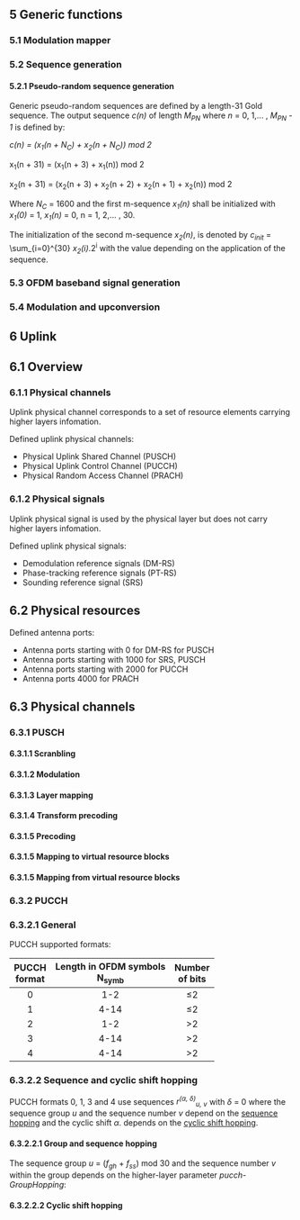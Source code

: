 ## 5 Generic functions

### 5.1 Modulation mapper

### 5.2 Sequence generation

#### 5.2.1 Pseudo-random sequence generation

Generic pseudo-random sequences are defined by a length-31 Gold sequence. The output sequence *c(n)* of length *M<sub>PN</sub>* where *n* = 0, 1,... , *M<sub>PN</sub> - 1* is defined by:

*c(n) = (x<sub>1</sub>(n + N<sub>C</sub>) + x<sub>2</sub>(n + N<sub>C</sub>)) mod 2*

x<sub>1</sub>(n + 31) = (x<sub>1</sub>(n + 3) + x<sub>1</sub>(n)) mod 2

x<sub>2</sub>(n + 31) = (x<sub>2</sub>(n + 3) + x<sub>2</sub>(n + 2) + x<sub>2</sub>(n + 1) + x<sub>2</sub>(n)) mod 2

Where *N<sub>C</sub>* = 1600 and the first m-sequence *x<sub>1</sub>(n)* shall be initialized with *x<sub>1</sub>(0)* = 1, *x<sub>1</sub>(n)* = 0, n = 1, 2,... , 30.

The initialization of the second m-sequence *x<sub>2</sub>(n)*, is denoted by *c<sub>init</sub>* = \sum_{i=0}^{30} *x<sub>2</sub>(i)*.2<sup>i</sup> with the value depending on the application of the sequence.

### 5.3 OFDM baseband signal generation

### 5.4 Modulation and upconversion

## 6 Uplink

## 6.1 Overview

### 6.1.1 Physical channels

Uplink physical channel corresponds to a set of resource elements carrying higher layers infomation.

Defined uplink physical channels:
- Physical Uplink Shared Channel (PUSCH)
- Physical Uplink Control Channel (PUCCH)
- Physical Random Access Channel (PRACH)

### 6.1.2 Physical signals

Uplink physical signal is used by the physical layer but does not carry higher layers infomation.

Defined uplink physical signals:
- Demodulation reference signals (DM-RS)
- Phase-tracking reference signals (PT-RS)
- Sounding reference signal (SRS)

## 6.2 Physical resources

Defined antenna ports:
- Antenna ports starting with 0 for DM-RS for PUSCH
- Antenna ports starting with 1000 for SRS, PUSCH
- Antenna ports starting with 2000 for PUCCH
- Antenna ports 4000 for PRACH

## 6.3 Physical channels

### 6.3.1 PUSCH

#### 6.3.1.1 Scranbling

#### 6.3.1.2 Modulation

#### 6.3.1.3 Layer mapping

#### 6.3.1.4 Transform precoding

#### 6.3.1.5 Precoding

#### 6.3.1.5 Mapping to virtual resource blocks

#### 6.3.1.5 Mapping from virtual resource blocks

### 6.3.2 PUCCH

### 6.3.2.1 General

PUCCH supported formats:

|PUCCH<br>format|Length in OFDM symbols<br>N<sub>symb</sub>|Number<br>of bits|
|:-:|:-:|:-:|
|0|1-2|≤2|
|1|4-14|≤2|
|2|1-2|>2|
|3|4-14|>2|
|4|4-14|>2|

### 6.3.2.2 Sequence and cyclic shift hopping

PUCCH formats 0, 1, 3 and 4 use sequences *r<sup>(α, δ)</sup><sub>u, v</sub>* with *δ* = 0 where the sequence group *u* and the sequence number *v* depend on the [sequence hopping](#group-and-sequence-hopping) and the cyclic shift *α*.
depends on the [cyclic shift hopping](#cyclic-shift-hopping).

<h4 id="group-and-sequence-hopping"> 6.3.2.2.1 Group and sequence hopping</h4>

The sequence group *u* = (*f<sub>gh</sub>* + *f<sub>ss</sub>*) mod 30 and the sequence number *v* within the group depends on the higher-layer parameter *pucch-GroupHopping*:


<h4 id="cyclic-shift-hopping"> 6.3.2.2.2 Cyclic shift hopping</h4>













